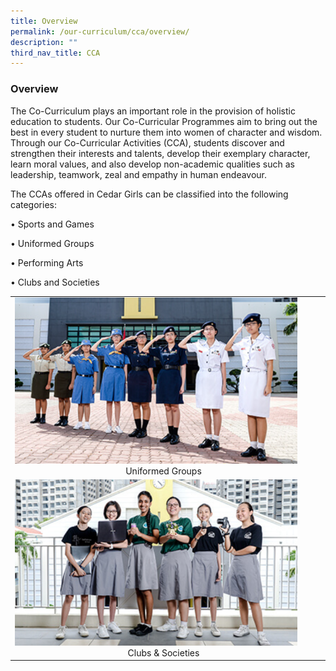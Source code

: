 ```yaml
---
title: Overview
permalink: /our-curriculum/cca/overview/
description: ""
third_nav_title: CCA
---
```

### Overview

The Co-Curriculum plays an important role in the provision of holistic education to students. Our Co-Curricular Programmes aim to bring out the best in every student to nurture them into women of character and wisdom. Through our Co-Curricular Activities (CCA), students discover and strengthen their interests and talents, develop their exemplary character, learn moral values, and also develop non-academic qualities such as leadership, teamwork, zeal and empathy in human endeavour.

  

The CCAs offered in Cedar Girls can be classified into the following categories:

• Sports and Games

• Uniformed Groups

• Performing Arts

• Clubs and Societies

|  |  |
|---|---|
| <a href="/our-curriculum/cca/uniformed-groups/"><img style="width:95%"  src="/images/cca98.png"></a><center>Uniformed Groups</center> |
| <a href="/our-curriculum/cca/clubs-and-societies/"><img style="width:95%"  src="/images/cca96.png"></a><center>Clubs & Societies</center> |